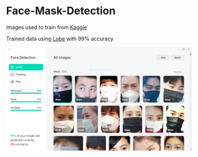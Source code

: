 # Face-Mask-Detection

Images used to train from [Kaggle](https://www.kaggle.com/omkargurav/face-mask-dataset)

Trained data using [Lobe](https://lobe.ai) with 99% accuracy

![](screenshot.PNG)
